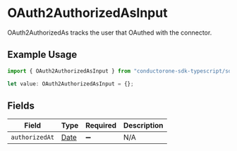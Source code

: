 # OAuth2AuthorizedAsInput

OAuth2AuthorizedAs tracks the user that OAuthed with the connector.

## Example Usage

```typescript
import { OAuth2AuthorizedAsInput } from "conductorone-sdk-typescript/sdk/models/shared";

let value: OAuth2AuthorizedAsInput = {};
```

## Fields

| Field                                                                                         | Type                                                                                          | Required                                                                                      | Description                                                                                   |
| --------------------------------------------------------------------------------------------- | --------------------------------------------------------------------------------------------- | --------------------------------------------------------------------------------------------- | --------------------------------------------------------------------------------------------- |
| `authorizedAt`                                                                                | [Date](https://developer.mozilla.org/en-US/docs/Web/JavaScript/Reference/Global_Objects/Date) | :heavy_minus_sign:                                                                            | N/A                                                                                           |